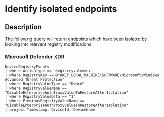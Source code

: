 # Identify isolated endpoints

## Description

The following query will return endpoints which have been isolated by looking into relevant registry modifications.

### Microsoft Defender XDR
```
DeviceRegistryEvents
| where ActionType == "RegistryValueSet"
| where RegistryKey == @"HKEY_LOCAL_MACHINE\SOFTWARE\Microsoft\Windows Advanced Threat Protection"
| where RegistryValueType == "Dword"
| where RegistryValueName == "DisableEnterpriseAuthProxyValueToRestoreAfterIsolation"
| where RegistryValueData == "1"
| where PreviousRegistryValueName == "DisableEnterpriseAuthProxyValueToRestoreAfterIsolation"
| project Timestamp, DeviceId, DeviceName
```
